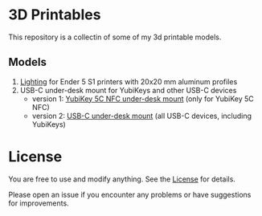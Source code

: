 # 3D Printables

This repository is a collectin of some of my 3d printable models.

## Models

1. [Lighting](./Lighting/v1/README.md) for Ender 5 S1 printers with 20x20 mm aluminum profiles
2. USB-C under-desk mount for YubiKeys and other USB-C devices
    - version 1: [YubiKey 5C NFC under-desk mount](./YubiKey-under-desk-mount/README.md) (only for YubiKey 5C NFC)
    - version 2: [USB-C under-desk mount](./USB-C-Under-Desk-Mount/README.md) (all USB-C devices, including YubiKeys)


# License

You are free to use and modify anything. See the [License](LICENSE) for details.

Please open an issue if you encounter any problems or have suggestions for improvements.
